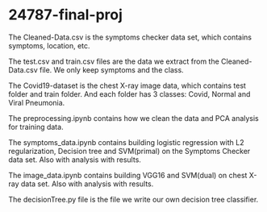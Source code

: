 # 24787-final-proj
The Cleaned-Data.csv is the symptoms checker data set, which contains symptoms, location, etc. 

The test.csv and train.csv files are the data we extract from the Cleaned-Data.csv file. We only keep symptoms and the class.

The Covid19-dataset is the chest X-ray image data, which contains test folder and train folder. And each folder has 3 classes: Covid, Normal and Viral Pneumonia.

The preprocessing.ipynb contains how we clean the data and PCA analysis for training data.

The symptoms_data.ipynb contains building logistic regression with L2 regularization, Decision tree and SVM(primal) on the Symptoms Checker data set. Also with analysis with results.

The image_data.ipynb contains building VGG16 and SVM(dual) on chest X-ray data set. Also with analysis with results.

The decisionTree.py file is the file we write our own decision tree classifier.
